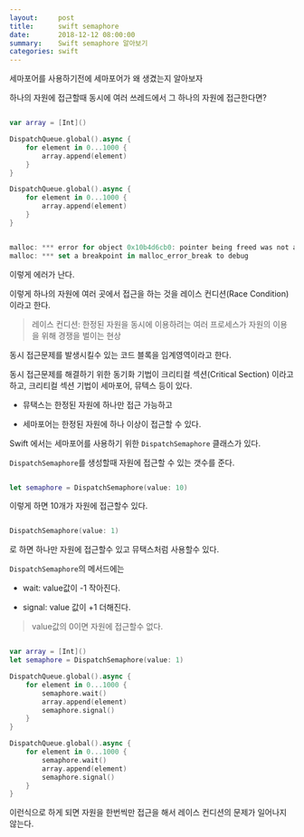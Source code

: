 ```yaml
---
layout:     post
title:      swift semaphore
date:       2018-12-12 08:00:00
summary:    Swift semaphore 알아보기
categories: swift
---
```


세마포어를 사용하기전에 세마포어가 왜 생겼는지 알아보자

하나의 자원에 접근할때 동시에 여러 쓰레드에서 그 하나의 자원에 접근한다면?

```Swift

var array = [Int]()

DispatchQueue.global().async {
    for element in 0...1000 {
        array.append(element)
    }
}

DispatchQueue.global().async {
    for element in 0...1000 {
        array.append(element)
    }
}

```

```Swift

malloc: *** error for object 0x10b4d6cb0: pointer being freed was not allocated
malloc: *** set a breakpoint in malloc_error_break to debug

```

이렇게 에러가 난다.

이렇게 하나의 자원에 여러 곳에서 접근을 하는 것을 레이스 컨디션(Race Condition)이라고 한다.

> 레이스 컨디션: 한정된 자원을 동시에 이용하려는 여러 프로세스가 자원의 이용을 위해 경쟁을 벌이는 현상

동시 접근문제를 발생시킬수 있는 코드 블록을 임계영역이라고 한다.

동시 접근문제를 해결하기 위한 동기화 기법이 크리티컬 섹션(Critical Section) 이라고 하고,
크리티컬 섹션 기법이 세마포어, 뮤텍스 등이 있다.

- 뮤택스는 한정된 자원에 하나만 접근 가능하고

- 세마포어는 한정된 자원에 하나 이상이 접근할 수 있다.

Swift 에서는 세마포어를 사용하기 위한 `DispatchSemaphore` 클래스가 있다.

`DispatchSemaphore`를 생성할때 자원에 접근할 수 있는 갯수를 준다.

```Swift

let semaphore = DispatchSemaphore(value: 10)

```

이렇게 하면 10개가 자원에 접근할수 있다.

```Swift

DispatchSemaphore(value: 1)

```

로 하면 하나만 자원에 접근할수 있고 뮤택스처럼 사용할수 있다.

`DispatchSemaphore`의 메서드에는

- wait: value값이 -1 작아진다.

- signal: value 값이 +1 더해진다.

> value값의 0이면 자원에 접근할수 없다.

```Swift

var array = [Int]()
let semaphore = DispatchSemaphore(value: 1)

DispatchQueue.global().async {
    for element in 0...1000 {
        semaphore.wait()
        array.append(element)
        semaphore.signal()
    }
}

DispatchQueue.global().async {
    for element in 0...1000 {
        semaphore.wait()
        array.append(element)
        semaphore.signal()
    }
}

```

이런식으로 하게 되면 자원을 한번씩만 접근을 해서 레이스 컨디션의 문제가 일어나지 않는다.

